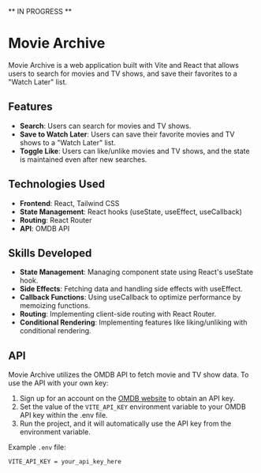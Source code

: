 ** IN PROGRESS **

# Movie Archive

Movie Archive is a web application built with Vite and React that allows users to search for movies and TV shows, and save their favorites to a "Watch Later" list.

## Features

- **Search**: Users can search for movies and TV shows.
- **Save to Watch Later**: Users can save their favorite movies and TV shows to a "Watch Later" list.
- **Toggle Like**: Users can like/unlike movies and TV shows, and the state is maintained even after new searches.

## Technologies Used

- **Frontend**: React, Tailwind CSS
- **State Management**: React hooks (useState, useEffect, useCallback)
- **Routing**: React Router
- **API**: OMDB API

## Skills Developed

- **State Management**: Managing component state using React's useState hook.
- **Side Effects**: Fetching data and handling side effects with useEffect.
- **Callback Functions**: Using useCallback to optimize performance by memoizing functions.
- **Routing**: Implementing client-side routing with React Router.
- **Conditional Rendering**: Implementing features like liking/unliking with conditional rendering.

## API

Movie Archive utilizes the OMDB API to fetch movie and TV show data. To use the API with your own key:

1. Sign up for an account on the [OMDB website](https://www.omdbapi.com) to obtain an API key.
2. Set the value of the `VITE_API_KEY` environment variable to your OMDB API key within the .env file.
3. Run the project, and it will automatically use the API key from the environment variable.

Example `.env` file:

```env
VITE_API_KEY = your_api_key_here
```
